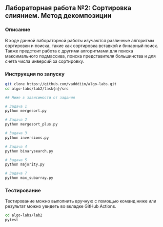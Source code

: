 ## Лабораторная работа №2: Сортировка слиянием. Метод декомпозиции

### Описание

В ходе данной лабораторной работы изучаются различные алгоритмы сортировки и поиска, такие как сортировка вставкой и бинарный поиск. Также предстоит работа с другими алгоритмами для поиска максимального подмассива, поиска представителя большинства и для счета числа инверсий за сортировку.

### Инструкция по запуску

```bash
git clone https://github.com/vadddiim/algo-labs.git
cd algo-labs/lab2/task{n}/src

## Ниже в зависимости от задания

# Задача 1
python mergesort.py

# Задача 2
python mergesort_plus.py

# Задача 3
python inversions.py

# Задача 4
python binarysearch.py

# Задача 5
python majority.py

# Задача 7
python max_subarray.py
```

### Тестирование

Тестирование можно выполнить вручную с помощью команд ниже или результат можно увидеть во вкладке GitHub Actions.

```bash
cd algo-labs/lab2
pytest
```

